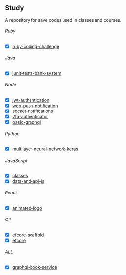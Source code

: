## Study
A repository for save codes used in classes and courses.

###### Ruby
- [X] [ruby-coding-challenge](/ruby/ruby-coding-challenge)

###### Java
- [X] [junit-tests-bank-system](/java/junit-tests-bank-system)

###### Node
- [X] [jwt-authentication](/node/jwt-authentication)
- [X] [web-push-notification](/node/web-push-notification)
- [X] [socket-notifications](/node/socket-notifications)
- [X] [2fa-authenticator](/node/2fa-authenticatior)
- [X] [basic-graphql](/node/basic-graphql)

###### Python
- [X] [multilayer-neural-network-keras](/python/multilayer-neural-network-keras)

###### JavaScript
- [X] [classes](/javascript/classes)
- [X] [data-and-api-js](/javascript/data-and-api-js)

###### React
- [X] [animated-logo](/react/animated-logo)

###### C#
- [X] [efcore-scaffold](/c%23/EFCore)
- [X] [efcore](/c%23/EFCore.WebAPI)

###### ALL
- [X] [graphql-book-service](/all/graphql-book-service)
